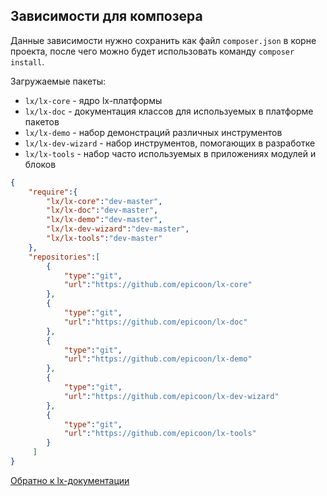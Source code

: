 ## Зависимости для композера
Данные зависимости нужно сохранить как файл `composer.json` в корне проекта, после чего можно будет использовать команду `composer install`.

Загружаемые пакеты:
* `lx/lx-core` - ядро lx-платформы
* `lx/lx-doc` - документация классов для используемых в платформе пакетов
* `lx/lx-demo` - набор демонстраций различных инструментов
* `lx/lx-dev-wizard` - набор инструментов, помогающих в разработке
* `lx/lx-tools` - набор часто используемых в приложениях модулей и блоков

```json
{
    "require":{
        "lx/lx-core":"dev-master",
        "lx/lx-doc":"dev-master",
        "lx/lx-demo":"dev-master",
        "lx/lx-dev-wizard":"dev-master",
        "lx/lx-tools":"dev-master"
    },
    "repositories":[
        {
            "type":"git",
            "url":"https://github.com/epicoon/lx-core"
        },
        {
            "type":"git",
            "url":"https://github.com/epicoon/lx-doc"
        },
        {
            "type":"git",
            "url":"https://github.com/epicoon/lx-demo"
        },
        {
            "type":"git",
            "url":"https://github.com/epicoon/lx-dev-wizard"
        },
        {
            "type":"git",
            "url":"https://github.com/epicoon/lx-tools"
        }
     ]
}
```
[Обратно к lx-документации](https://github.com/epicoon/lx-core/ru/lx-core/README-ru.md)
